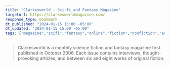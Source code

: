 ```yaml
---
title: "Clarkesworld - Sci-fi and Fantasy Magazine"
targeturl: https://clarkesworldmagazine.com/
response_type: bookmark
dt_published: "2024-01-15 15:00 -05:00"
dt_updated: "2024-01-15 15:00 -05:00"
tags: ["magazine","scifi","fantasy","online","fiction","nonfiction","art"]
---
```


> Clarkesworld is a monthly science fiction and fantasy magazine first published in October 2006. Each issue contains interviews, thought-provoking articles, and between six and eight works of original fiction.
